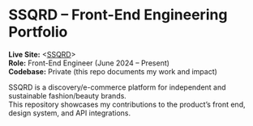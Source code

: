 # SSQRD – Front-End Engineering Portfolio

**Live Site:** <[SSQRD](https://www.ssqrd.co/)>  
**Role:** Front-End Engineer (June 2024 – Present)  
**Codebase:** Private (this repo documents my work and impact)

SSQRD is a discovery/e-commerce platform for independent and sustainable fashion/beauty brands.  
This repository showcases my contributions to the product’s front end, design system, and API integrations.
